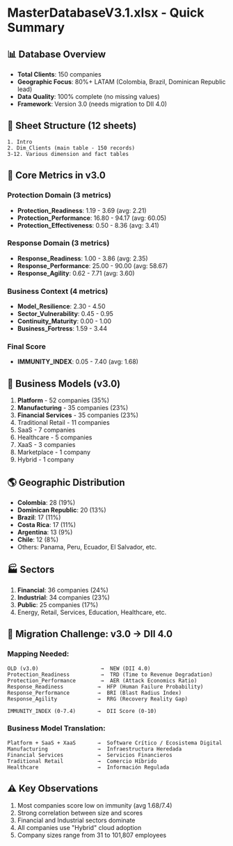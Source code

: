 # MasterDatabaseV3.1.xlsx - Quick Summary

## 📊 Database Overview
- **Total Clients**: 150 companies
- **Geographic Focus**: 80%+ LATAM (Colombia, Brazil, Dominican Republic lead)
- **Data Quality**: 100% complete (no missing values)
- **Framework**: Version 3.0 (needs migration to DII 4.0)

## 📁 Sheet Structure (12 sheets)
```
1. Intro
2. Dim_Clients (main table - 150 records)
3-12. Various dimension and fact tables
```

## 🎯 Core Metrics in v3.0

### Protection Domain (3 metrics)
- **Protection_Readiness**: 1.19 - 3.69 (avg: 2.21)
- **Protection_Performance**: 16.80 - 94.17 (avg: 60.05)
- **Protection_Effectiveness**: 0.50 - 8.36 (avg: 3.41)

### Response Domain (3 metrics)
- **Response_Readiness**: 1.00 - 3.86 (avg: 2.35)
- **Response_Performance**: 25.00 - 90.00 (avg: 58.67)
- **Response_Agility**: 0.62 - 7.71 (avg: 3.60)

### Business Context (4 metrics)
- **Model_Resilience**: 2.30 - 4.50
- **Sector_Vulnerability**: 0.45 - 0.95
- **Continuity_Maturity**: 0.00 - 1.00
- **Business_Fortress**: 1.59 - 3.44

### Final Score
- **IMMUNITY_INDEX**: 0.05 - 7.40 (avg: 1.68)

## 🏢 Business Models (v3.0)
1. **Platform** - 52 companies (35%)
2. **Manufacturing** - 35 companies (23%)
3. **Financial Services** - 35 companies (23%)
4. Traditional Retail - 11 companies
5. SaaS - 7 companies
6. Healthcare - 5 companies
7. XaaS - 3 companies
8. Marketplace - 1 company
9. Hybrid - 1 company

## 🌎 Geographic Distribution
- **Colombia**: 28 (19%)
- **Dominican Republic**: 20 (13%)
- **Brazil**: 17 (11%)
- **Costa Rica**: 17 (11%)
- **Argentina**: 13 (9%)
- **Chile**: 12 (8%)
- Others: Panama, Peru, Ecuador, El Salvador, etc.

## 🏭 Sectors
1. **Financial**: 36 companies (24%)
2. **Industrial**: 34 companies (23%)
3. **Public**: 25 companies (17%)
4. Energy, Retail, Services, Education, Healthcare, etc.

## 🔄 Migration Challenge: v3.0 → DII 4.0

### Mapping Needed:
```
OLD (v3.0)                    →  NEW (DII 4.0)
Protection_Readiness          →  TRD (Time to Revenue Degradation)
Protection_Performance        →  AER (Attack Economics Ratio)  
Response_Readiness           →  HFP (Human Failure Probability)
Response_Performance         →  BRI (Blast Radius Index)
Response_Agility             →  RRG (Recovery Reality Gap)

IMMUNITY_INDEX (0-7.4)       →  DII Score (0-10)
```

### Business Model Translation:
```
Platform + SaaS + XaaS       →  Software Crítico / Ecosistema Digital
Manufacturing                →  Infraestructura Heredada
Financial Services           →  Servicios Financieros
Traditional Retail           →  Comercio Híbrido
Healthcare                   →  Información Regulada
```

## ⚠️ Key Observations
1. Most companies score low on immunity (avg 1.68/7.4)
2. Strong correlation between size and scores
3. Financial and Industrial sectors dominate
4. All companies use "Hybrid" cloud adoption
5. Company sizes range from 31 to 101,807 employees